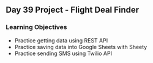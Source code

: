 ## Day 39 Project - Flight Deal Finder

### Learning Objectives
* Practice getting data using REST API
* Practice saving data into Google Sheets with Sheety
* Practice sending SMS using Twilio API
